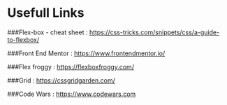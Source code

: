 # Usefull Links

###Flex-box - cheat sheet : 
https://css-tricks.com/snippets/css/a-guide-to-flexbox/

###Front End Mentor : 
https://www.frontendmentor.io/

###Flex froggy :
https://flexboxfroggy.com/

###Grid : 
https://cssgridgarden.com/

###Code Wars : 
https://www.codewars.com




